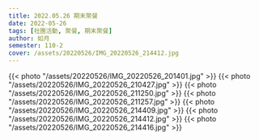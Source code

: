 ```yaml
---
title: 2022.05.26 期末聚餐
date: 2022-05-26
tags: [社團活動, 聚餐, 期末聚餐]
author: 如月
semester: 110-2
cover: /assets/20220526/IMG_20220526_214412.jpg
---
```


{{< photo "/assets/20220526/IMG_20220526_201401.jpg" >}}
{{< photo "/assets/20220526/IMG_20220526_210427.jpg" >}}
{{< photo "/assets/20220526/IMG_20220526_211250.jpg" >}}
{{< photo "/assets/20220526/IMG_20220526_211257.jpg" >}}
{{< photo "/assets/20220526/IMG_20220526_214409.jpg" >}}
{{< photo "/assets/20220526/IMG_20220526_214412.jpg" >}}
{{< photo "/assets/20220526/IMG_20220526_214416.jpg" >}}
